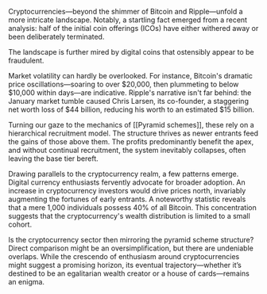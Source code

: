 Cryptocurrencies—beyond the shimmer of Bitcoin and Ripple—unfold a more intricate landscape. Notably, a startling fact emerged from a recent analysis: half of the initial coin offerings (ICOs) have either withered away or been deliberately terminated.

The landscape is further mired by digital coins that ostensibly appear to be fraudulent.

Market volatility can hardly be overlooked. For instance, Bitcoin's dramatic price oscillations—soaring to over $20,000, then plummeting to below $10,000 within days—are indicative. Ripple's narrative isn't far behind: the January market tumble caused Chris Larsen, its co-founder, a staggering net worth loss of $44 billion, reducing his worth to an estimated $15 billion.

Turning our gaze to the mechanics of [[Pyramid schemes]], these rely on a hierarchical recruitment model. The structure thrives as newer entrants feed the gains of those above them. The profits predominantly benefit the apex, and without continual recruitment, the system inevitably collapses, often leaving the base tier bereft.

Drawing parallels to the cryptocurrency realm, a few patterns emerge. Digital currency enthusiasts fervently advocate for broader adoption. An increase in cryptocurrency investors would drive prices north, invariably augmenting the fortunes of early entrants. A noteworthy statistic reveals that a mere 1,000 individuals possess 40% of all Bitcoin. This concentration suggests that the cryptocurrency's wealth distribution is limited to a small cohort.

Is the cryptocurrency sector then mirroring the pyramid scheme structure? Direct comparison might be an oversimplification, but there are undeniable overlaps. While the crescendo of enthusiasm around cryptocurrencies might suggest a promising horizon, its eventual trajectory—whether it’s destined to be an egalitarian wealth creator or a house of cards—remains an enigma.